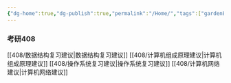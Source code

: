 ```yaml
---
{"dg-home":true,"dg-publish":true,"permalink":"/Home/","tags":["gardenEntry"],"dgPassFrontmatter":true}
---
```


### 考研408
[[408/数据结构复习建议\|数据结构复习建议]]
[[408/计算机组成原理建议\|计算机组成原理建议]]
[[408/操作系统复习建议\|操作系统复习建议]]
[[408/计算机网络建议\|计算机网络建议]]